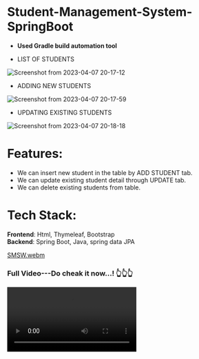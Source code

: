 # Student-Management-System-SpringBoot

* <strong><bold>Used Gradle build automation tool</bold></strong>

* LIST OF STUDENTS

![Screenshot from 2023-04-07 20-17-12](https://user-images.githubusercontent.com/106417521/230630020-7b2e666a-dabc-49d4-a31f-1488d1eb6484.png)

* ADDING NEW STUDENTS

![Screenshot from 2023-04-07 20-17-59](https://user-images.githubusercontent.com/106417521/230630074-a9303262-61c1-464c-95e9-e727ca807966.png)

* UPDATING EXISTING STUDENTS

![Screenshot from 2023-04-07 20-18-18](https://user-images.githubusercontent.com/106417521/230630132-e0368d20-8928-4461-b835-e9a4115b3d8c.png)





# Features:

* We can insert new student in the table by ADD STUDENT tab.  
* We can update existing student detail through UPDATE tab.  
* We can delete existing students from table.

# Tech Stack:

<strong>Frontend</strong>: Html, Thymeleaf, Bootstrap<br>
<strong>Backend</strong>: Spring Boot, Java, spring data JPA


[SMSW.webm](https://github.com/ShivamVishw/StudentManagementInterns/assets/106417521/bd991f23-0ae5-441d-abba-396aa96f2918)
<h3 class="w-title">Full Video---Do cheak it now...! 👆👆👆</h3>
<video src="https://github.com/ShivamVishw/StudentManagementInterns/assets/106417521/bd991f23-0ae5-441d-abba-396aa96f2918" controls auto></video>